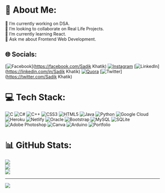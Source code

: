 # 💫 About Me:
🔭 I’m currently working on DSA.<br>👯 I’m looking to collaborate on Real Life Projects.<br>🌱 I’m currently learning React.<br>💬 Ask me about Frontend Web Development.<br>


## 🌐 Socials:
[![Facebook](https://img.shields.io/badge/Facebook-%231877F2.svg?logo=Facebook&logoColor=white)](https://facebook.com/Sadik Khatik) [![Instagram](https://img.shields.io/badge/Instagram-%23E4405F.svg?logo=Instagram&logoColor=white)](https://instagram.com/thesadikkhatik) [![LinkedIn](https://img.shields.io/badge/LinkedIn-%230077B5.svg?logo=linkedin&logoColor=white)](https://linkedin.com/in/Sadik Khatik) [![Quora](https://img.shields.io/badge/Quora-%23B92B27.svg?logo=Quora&logoColor=white)](https://quora.com/profile/Thesadikkhatik) [![Twitter](https://img.shields.io/badge/Twitter-%231DA1F2.svg?logo=Twitter&logoColor=white)](https://twitter.com/Sadik Khatik) 

# 💻 Tech Stack:
![C](https://img.shields.io/badge/c-%2300599C.svg?style=for-the-badge&logo=c&logoColor=white) ![C#](https://img.shields.io/badge/c%23-%23239120.svg?style=for-the-badge&logo=c-sharp&logoColor=white) ![C++](https://img.shields.io/badge/c++-%2300599C.svg?style=for-the-badge&logo=c%2B%2B&logoColor=white) ![CSS3](https://img.shields.io/badge/css3-%231572B6.svg?style=for-the-badge&logo=css3&logoColor=white) ![HTML5](https://img.shields.io/badge/html5-%23E34F26.svg?style=for-the-badge&logo=html5&logoColor=white) ![Java](https://img.shields.io/badge/java-%23ED8B00.svg?style=for-the-badge&logo=java&logoColor=white) ![Python](https://img.shields.io/badge/python-3670A0?style=for-the-badge&logo=python&logoColor=ffdd54) ![Google Cloud](https://img.shields.io/badge/Google%20Cloud-%234285F4.svg?style=for-the-badge&logo=google-cloud&logoColor=white) ![Heroku](https://img.shields.io/badge/heroku-%23430098.svg?style=for-the-badge&logo=heroku&logoColor=white) ![Netlify](https://img.shields.io/badge/netlify-%23000000.svg?style=for-the-badge&logo=netlify&logoColor=#00C7B7) ![Oracle](https://img.shields.io/badge/Oracle-F80000?style=for-the-badge&logo=oracle&logoColor=white) ![Bootstrap](https://img.shields.io/badge/bootstrap-%23563D7C.svg?style=for-the-badge&logo=bootstrap&logoColor=white) ![MySQL](https://img.shields.io/badge/mysql-%2300f.svg?style=for-the-badge&logo=mysql&logoColor=white) ![SQLite](https://img.shields.io/badge/sqlite-%2307405e.svg?style=for-the-badge&logo=sqlite&logoColor=white) ![Adobe Photoshop](https://img.shields.io/badge/adobephotoshop-%2331A8FF.svg?style=for-the-badge&logo=adobephotoshop&logoColor=white) ![Canva](https://img.shields.io/badge/Canva-%2300C4CC.svg?style=for-the-badge&logo=Canva&logoColor=white) ![Arduino](https://img.shields.io/badge/-Arduino-00979D?style=for-the-badge&logo=Arduino&logoColor=white) ![Portfolio](https://img.shields.io/badge/Portfolio-%23000000.svg?style=for-the-badge&logo=firefox&logoColor=#FF7139)
# 📊 GitHub Stats:
![](https://github-readme-stats.vercel.app/api?username=thesadikkhatik&theme=dark&hide_border=false&include_all_commits=false&count_private=false)<br/>
![](https://github-readme-streak-stats.herokuapp.com/?user=thesadikkhatik&theme=dark&hide_border=false)<br/>
![](https://github-readme-stats.vercel.app/api/top-langs/?username=thesadikkhatik&theme=dark&hide_border=false&include_all_commits=false&count_private=false&layout=compact)

---
[![](https://visitcount.itsvg.in/api?id=thesadikkhatik&icon=0&color=0)](https://visitcount.itsvg.in)
